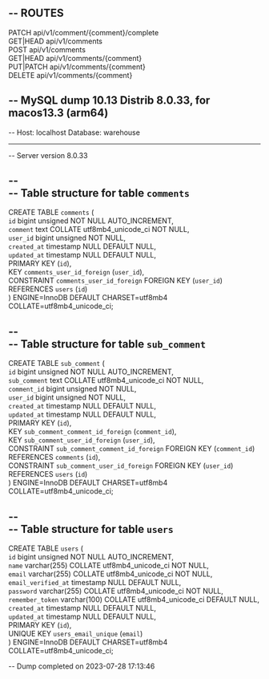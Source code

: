 -- ROUTES  
-- 
PATCH           api/v1/comment/{comment}/complete  
GET|HEAD        api/v1/comments   
POST            api/v1/comments   
GET|HEAD        api/v1/comments/{comment}   
PUT|PATCH       api/v1/comments/{comment}  
DELETE          api/v1/comments/{comment}  





-- MySQL dump 10.13  Distrib 8.0.33, for macos13.3 (arm64)
--
-- Host: localhost    Database: warehouse
-- ------------------------------------------------------
-- Server version	8.0.33

--  
-- Table structure for table `comments`  
--  

CREATE TABLE `comments` (  
`id` bigint unsigned NOT NULL AUTO_INCREMENT,  
`comment` text COLLATE utf8mb4_unicode_ci NOT NULL,  
`user_id` bigint unsigned NOT NULL,  
`created_at` timestamp NULL DEFAULT NULL,  
`updated_at` timestamp NULL DEFAULT NULL,  
PRIMARY KEY (`id`),  
KEY `comments_user_id_foreign` (`user_id`),  
CONSTRAINT `comments_user_id_foreign` FOREIGN KEY (`user_id`) REFERENCES `users` (`id`)  
) ENGINE=InnoDB DEFAULT CHARSET=utf8mb4 COLLATE=utf8mb4_unicode_ci;  
  
--  
-- Table structure for table `sub_comment`  
--  

CREATE TABLE `sub_comment` (  
`id` bigint unsigned NOT NULL AUTO_INCREMENT,  
`sub_comment` text COLLATE utf8mb4_unicode_ci NOT NULL,  
`comment_id` bigint unsigned NOT NULL,  
`user_id` bigint unsigned NOT NULL,  
`created_at` timestamp NULL DEFAULT NULL,  
`updated_at` timestamp NULL DEFAULT NULL,  
PRIMARY KEY (`id`),  
KEY `sub_comment_comment_id_foreign` (`comment_id`),  
KEY `sub_comment_user_id_foreign` (`user_id`),  
CONSTRAINT `sub_comment_comment_id_foreign` FOREIGN KEY (`comment_id`) REFERENCES `comments` (`id`),  
CONSTRAINT `sub_comment_user_id_foreign` FOREIGN KEY (`user_id`) REFERENCES `users` (`id`)  
) ENGINE=InnoDB DEFAULT CHARSET=utf8mb4 COLLATE=utf8mb4_unicode_ci;  

--  
-- Table structure for table `users`  
--  

CREATE TABLE `users` (  
`id` bigint unsigned NOT NULL AUTO_INCREMENT,  
`name` varchar(255) COLLATE utf8mb4_unicode_ci NOT NULL,  
`email` varchar(255) COLLATE utf8mb4_unicode_ci NOT NULL,  
`email_verified_at` timestamp NULL DEFAULT NULL,  
`password` varchar(255) COLLATE utf8mb4_unicode_ci NOT NULL,  
`remember_token` varchar(100) COLLATE utf8mb4_unicode_ci DEFAULT NULL,  
`created_at` timestamp NULL DEFAULT NULL,  
`updated_at` timestamp NULL DEFAULT NULL,  
PRIMARY KEY (`id`),  
UNIQUE KEY `users_email_unique` (`email`)  
) ENGINE=InnoDB DEFAULT CHARSET=utf8mb4 COLLATE=utf8mb4_unicode_ci;  
  
-- Dump completed on 2023-07-28 17:13:46  
